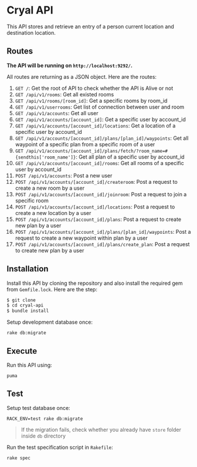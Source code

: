 # Cryal API

This API stores and retrieve an entry of a person current location and destination location.

## Routes
**The API will be running on `http://localhost:9292/`.** 

All routes are returning as a JSON object. Here are the routes:

1. `GET /`: Get the root of API to check whether the API is Alive or not
2. `GET /api/v1/rooms`: Get all existed rooms
3. `GET /api/v1/rooms/[room_id]`: Get a specific rooms by room_id
4. `GET /api/v1/userrooms`: Get list of connection between user and room
5. `GET /api/v1/accounts`: Get all user
6. `GET /api/v1/accounts/[account_id]`: Get a specific user by account_id
7. `GET /api/v1/accounts/[account_id]/locations`: Get a location of a specific user by account_id
8. `GET /api/v1/accounts/[account_id]/plans/[plan_id]/waypoints`: Get all waypoint of a specific plan from a specific room of a user
9. `GET /api/v1/accounts/[account_id]/plans/fetch/?room_name=#{sendthis['room_name']}`: Get all plan of a specific user by account_id
10. `GET /api/v1/accounts/[account_id]/rooms`: Get all rooms of a specific user by account_id
11. `POST /api/v1/accounts`: Post a new user
12. `POST /api/v1/accounts/[account_id]/createroom`: Post a request to create a new room by a user
13. `POST /api/v1/accounts/[account_id]/joinroom`: Post a request to join a specific room
14. `POST /api/v1/accounts/[account_id]/locations`: Post a request to create a new location by a user
15. `POST /api/v1/accounts/[account_id]/plans`: Post a request to create new plan by a user
16. `POST /api/v1/accounts/[account_id]/plans/[plan_id]/waypoints`: Post a request to create a new waypoint within plan by a user
17. `POST /api/v1/accounts/[account_id]/plans/create_plan`: Post a request to create new plan by a user


## Installation
Install this API by cloning the repository and also install the required gem from `Gemfile.lock`. Here are the step:

```bash
$ git clone
$ cd cryal-api
$ bundle install
```
Setup development database once:

```shell
rake db:migrate
```

## Execute

Run this API using:

```shell
puma
```

## Test

Setup test database once:

```shell
RACK_ENV=test rake db:migrate
```
> If the migration fails, check whether you already have `store` folder inside `db` directory

Run the test specification script in `Rakefile`:

```shell
rake spec
```
